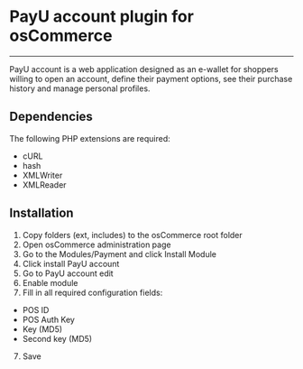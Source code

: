 # PayU account plugin for osCommerce
-------
PayU account is a web application designed as an e-wallet for shoppers willing to open an account, define their payment options, see their purchase history and manage personal profiles.

## Dependencies

The following PHP extensions are required:

* cURL
* hash
* XMLWriter
* XMLReader

## Installation

1. Copy folders (ext, includes) to the osCommerce root folder
2. Open osCommerce administration page
3. Go to the Modules/Payment and click Install Module
4. Click install PayU account
5. Go to PayU account edit
6. Enable module
5. Fill in all required configuration fields:
* POS ID
* POS Auth Key
* Key (MD5)
* Second key (MD5)
7. Save
